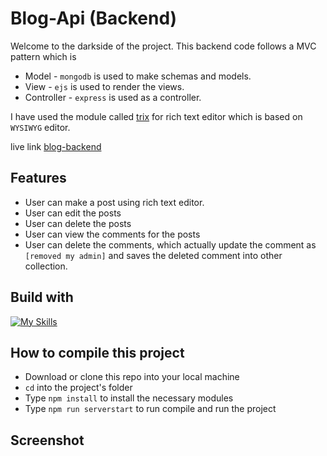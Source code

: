 # Blog-Api (Backend)

Welcome to the darkside of the project. This backend code follows a MVC pattern which is
* Model - `mongodb` is used to make schemas and models.
* View - `ejs` is used to render the views.
* Controller - `express` is used as a controller.

I have used the module called [trix](https://github.com/basecamp/trix) for rich text editor which is based on `WYSIWYG` editor.

live link [blog-backend](https://example.com)

## Features
* User can make a post using rich text editor.
* User can edit the posts
* User can delete the posts
* User can view the comments for the posts
* User can delete the comments, which actually update the comment as `[removed my admin]` and saves the deleted comment into other collection.

## Build with
[![My Skills](https://skillicons.dev/icons?i=js,html,css,express,mongodb,nodejs,postman,git)](https://skillicons.dev)

## How to compile this project
* Download or clone this repo into your local machine
* `cd` into the project's folder
* Type `npm install` to install the necessary modules
* Type `npm run serverstart` to run compile and run the project

## Screenshot